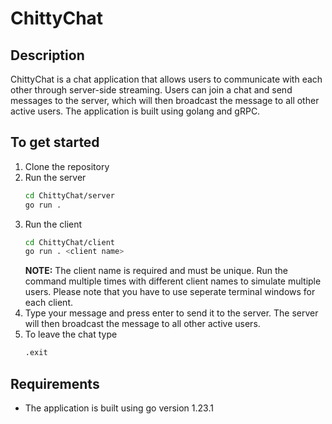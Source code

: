 # ChittyChat

## Description
ChittyChat is a chat application that allows users to communicate with each other through server-side streaming. Users can join a chat and send messages to the server, which will then broadcast the message to all other active users. The application is built using golang and gRPC.

## To get started
1. Clone the repository
2. Run the server
    ```bash
    cd ChittyChat/server
    go run .
    ```
3. Run the client
    ```bash
    cd ChittyChat/client
    go run . <client name>
    ```
    **NOTE:** The client name is required and must be unique. Run the command multiple times with different client names to simulate multiple users. Please note that you have to use seperate terminal windows for each client.
4. Type your message and press enter to send it to the server. The server will then broadcast the message to all other active users.
5. To leave the chat type
    ```bash
    .exit
    ```

## Requirements
- The application is built using go version 1.23.1